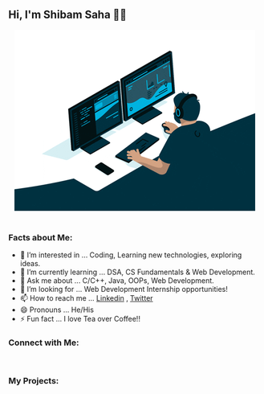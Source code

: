 ## Hi, I'm Shibam Saha 👋🏻

<div align="center">
  <img src="./coding.gif" width="480" height="360"/>
</div>

<br>

### Facts about Me:
- 👀 I’m interested in ... Coding, Learning new technologies, exploring ideas.
- 🌱 I’m currently learning ... DSA, CS Fundamentals & Web Development.
- 💬 Ask me about ... C/C++, Java, OOPs, Web Development.
- 💞️ I’m looking for ... Web Development Internship opportunities!
- 📫 How to reach me ... [Linkedin](https://linkedin.com/in/s4shibam) , [Twitter](https://twitter.com/s4shibam)
- 😄 Pronouns ... He/His
- ⚡ Fun fact ... I love Tea over Coffee!!

### Connect with Me:

<br>

### My Projects:

<!---
s4shibam/s4shibam is a ✨ special ✨ repository because its `README.md` (this file) appears on your GitHub profile.
You can click the Preview link to take a look at your changes.
--->
